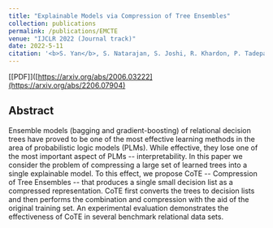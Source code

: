 ```yaml
---
title: "Explainable Models via Compression of Tree Ensembles"
collection: publications
permalink: /publications/EMCTE
venue: "IJCLR 2022 (Journal track)"
date: 2022-5-11
citation: '<b>S. Yan</b>, S. Natarajan, S. Joshi, R. Khardon, P. Tadepalli<i>. IJCLR 2022 (Journal track), under review, 2022</i>.'
---
```


[[PDF]]([https://arxiv.org/abs/2006.03222](https://arxiv.org/abs/2206.07904)

## Abstract
Ensemble models (bagging and gradient-boosting) of relational decision trees have proved to be one of the most effective learning methods in the area of probabilistic logic models (PLMs). While effective, they lose one of the most important aspect of PLMs -- interpretability. In this paper we consider the problem of compressing a large set of learned trees into a single explainable model. To this effect, we propose CoTE -- Compression of Tree Ensembles -- that produces a single small decision list as a compressed representation. CoTE first converts the trees to decision lists and then performs the combination and compression with the aid of the original training set. An experimental evaluation demonstrates the effectiveness of CoTE in several benchmark relational data sets.
